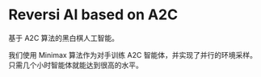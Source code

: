 # Reversi AI based on A2C

基于 A2C 算法的黑白棋人工智能。

我们使用 Minimax 算法作为对手训练 A2C 智能体，并实现了并行的环境采样。只需几个小时智能体就能达到很高的水平。